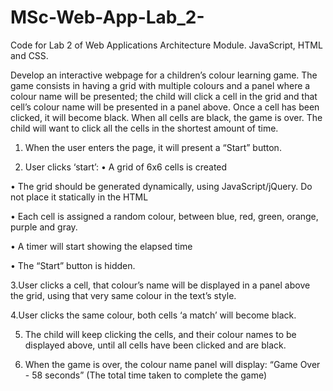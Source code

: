 # MSc-Web-App-Lab_2-
Code for Lab 2 of Web Applications Architecture Module. JavaScript, HTML and CSS.


Develop an interactive webpage for a children’s colour learning game. 
The game consists in having a grid with multiple colours and a panel where a colour name will be presented; 
the child will click a cell in the grid and that cell’s colour name will be presented in a panel above. 
Once a cell has been clicked, it will become black. When all cells are black, the game is over. 
The child will want to click all the cells in the shortest amount of time. 

1.	When the user enters the page, it will present a “Start” button. 


2.	User clicks ‘start’: 
  •	A grid of 6x6 cells is created
  
  •	The grid should be generated dynamically, using JavaScript/jQuery. Do not place it statically in the HTML 
  
  •	Each cell is assigned a random colour, between blue, red, green, orange, purple and gray. 
  
  •	A timer will start showing the elapsed time 
  
  •	The “Start” button is hidden. 


3.User clicks a cell, that colour’s name will be displayed in a panel above the grid, using that very same colour in the text’s style.



4.User clicks the same colour, both cells ‘a match’ will become black.


5.	The child will keep clicking the cells, and their colour names to be displayed above, until all cells have been clicked and are black.


6.	When the game is over, the colour name panel will display: “Game Over - 58 seconds” (The total time taken to complete the game)

